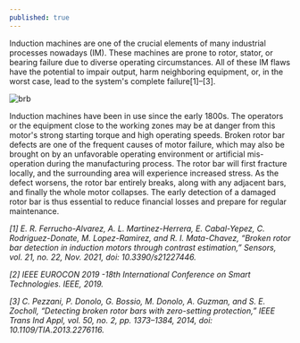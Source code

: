 ```yaml
---
published: true
---
```

Induction machines are one of the crucial elements of many industrial processes nowadays (IM). These machines are prone to rotor, stator, or bearing failure due to diverse operating circumstances. All of these IM flaws have the potential to impair output, harm neighboring equipment, or, in the worst case, lead to the system's complete failure[1]–[3].

![brb]({{site.baseurl}}/_posts/brb1.png)


Induction machines have been in use since the early 1800s. The operators or the equipment close to the working zones may be at danger from this motor's strong starting torque and high operating speeds. Broken rotor bar defects are one of the frequent causes of motor failure, which may also be brought on by an unfavorable operating environment or artificial mis-operation during the manufacturing process. The rotor bar will first fracture locally, and the surrounding area will experience increased stress. As the defect worsens, the rotor bar entirely breaks, along with any adjacent bars, and finally the whole motor collapses. The early detection of a damaged rotor bar is thus essential to reduce financial losses and prepare for regular maintenance.

_[1] E. R. Ferrucho-Alvarez, A. L. Martinez-Herrera, E. Cabal-Yepez, C. Rodriguez-Donate, M. Lopez-Ramirez, and R. I. Mata-Chavez, “Broken rotor bar detection in induction motors through contrast estimation,” Sensors, vol. 21, no. 22, Nov. 2021, doi: 10.3390/s21227446._

_[2] IEEE EUROCON 2019 -18th International Conference on Smart Technologies. IEEE, 2019._

_[3] C. Pezzani, P. Donolo, G. Bossio, M. Donolo, A. Guzman, and S. E. Zocholl, “Detecting broken rotor bars with zero-setting protection,” IEEE Trans Ind Appl, vol. 50, no. 2, pp. 1373–1384, 2014, doi: 10.1109/TIA.2013.2276116._
